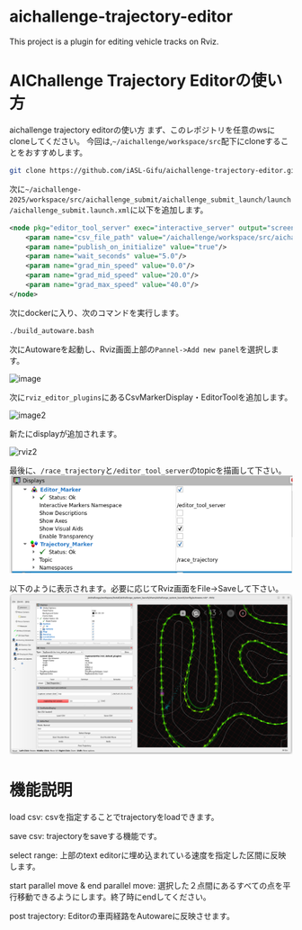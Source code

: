 # aichallenge-trajectory-editor
This project is a plugin for editing vehicle tracks on Rviz.
# AIChallenge Trajectory Editorの使い方
aichallenge trajectory editorの使い方
まず、このレポジトリを任意のwsにcloneしてください。
今回は,`~/aichallenge/workspace/src`配下にcloneすることをおすすめします。
```bash
git clone https://github.com/iASL-Gifu/aichallenge-trajectory-editor.git
```

次に`~/aichallenge-2025/workspace/src/aichallenge_submit/aichallenge_submit_launch/launch/aichallenge_submit.launch.xml`に以下を追加します。

```xml
<node pkg="editor_tool_server" exec="interactive_server" output="screen" name="editor_tool_server">
    <param name="csv_file_path" value="/aichallenge/workspace/src/aichallenge-trajectory-editor/csv/centerline_15km.csv"/>
    <param name="publish_on_initialize" value="true"/>
    <param name="wait_seconds" value="5.0"/>
    <param name="grad_min_speed" value="0.0"/>
    <param name="grad_mid_speed" value="20.0"/>
    <param name="grad_max_speed" value="40.0"/>
</node>
```
次にdockerに入り、次のコマンドを実行します。
```bash
./build_autoware.bash
```

次にAutowareを起動し、Rviz画面上部の`Pannel->Add new panel`を選択します。

![image](./asset/panel.png)

次に`rviz_editor_plugins`にあるCsvMarkerDisplay・EditorToolを追加します。

![image2](./asset/newpanel.png)

新たにdisplayが追加されます。

![rviz2](./asset/rviz2.png)

最後に、`/race_trajectory`と`/editor_tool_server`のtopicを描画して下さい。
![topics](./asset/topics.png)

以下のように表示されます。必要に応じてRviz画面をFile→Saveして下さい。
![rviz2](./asset/rviz.png)



# 機能説明

load csv: csvを指定することでtrajectoryをloadできます。

save csv: trajectoryをsaveする機能です。　

select range: 上部のtext editorに埋め込まれている速度を指定した区間に反映します。　

start parallel move & end parallel move: 選択した２点間にあるすべての点を平行移動できるようにします。終了時にendしてください。

post trajectory: Editorの車両経路をAutowareに反映させます。

